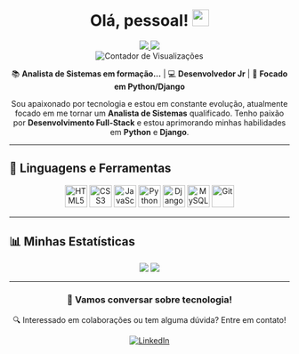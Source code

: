 <h1 align="center">Olá, pessoal! <img src="https://media.giphy.com/media/hvRJCLFzcasrR4ia7z/giphy.gif" width="30px"/></h1>

<p align="center">
  <a href="https://www.linkedin.com/in/reynancavalcanti/" target="_blank">
    <img src="https://img.shields.io/badge/LinkedIn-0A66C2?style=for-the-badge&logo=linkedin&logoColor=white"/>
  </a>
  <a href="mailto:reynan.cavalcanti@gmail.com">
    <img src="https://img.shields.io/badge/Email-D14836?style=for-the-badge&logo=gmail&logoColor=white"/>
  </a>
  <br />
  <img src="https://komarev.com/ghpvc/?username=reynanc&style=flat-square&color=blue" alt="Contador de Visualizações"/>
</p>

<div align="center">
  
  📚 **Analista de Sistemas em formação...** | 💻 **Desenvolvedor Jr** | 🐍 **Focado em Python/Django**
  
</div>

<p align="center">
Sou apaixonado por tecnologia e estou em constante evolução, atualmente focado em me tornar um <strong>Analista de Sistemas</strong> qualificado. Tenho paixão por <strong>Desenvolvimento Full-Stack</strong> e estou aprimorando minhas habilidades em <strong>Python</strong> e <strong>Django</strong>.
</p>

---

## 🚀 Linguagens e Ferramentas

<p align="center">
  <img src="https://cdn.jsdelivr.net/gh/devicons/devicon/icons/html5/html5-original.svg" width="40" title="HTML5"/>
  <img src="https://cdn.jsdelivr.net/gh/devicons/devicon/icons/css3/css3-original.svg" width="40" title="CSS3"/>
  <img src="https://cdn.jsdelivr.net/gh/devicons/devicon/icons/javascript/javascript-original.svg" width="40" title="JavaScript"/>
  <img src="https://cdn.jsdelivr.net/gh/devicons/devicon/icons/python/python-original.svg" width="40" title="Python"/>
  <img src="https://cdn.jsdelivr.net/gh/devicons/devicon/icons/django/django-plain.svg" width="40" title="Django"/>
   <img src="https://cdn.jsdelivr.net/gh/devicons/devicon/icons/mysql/mysql-original.svg" width="40" title="MySQL"/>
  <img src="https://cdn.jsdelivr.net/gh/devicons/devicon/icons/git/git-original.svg" width="40" title="Git"/>
</p>

---

## 📊 Minhas Estatísticas

<div align="center">
  <img src="https://github-readme-stats.vercel.app/api?username=reynanc&show_icons=true&theme=dark&hide_title=true"/>
  <img src="https://github-readme-stats.vercel.app/api/top-langs/?username=reynanc&layout=compact&theme=dark"/>
</div>

---

<div align="center">
  
  ### 💬 Vamos conversar sobre tecnologia!
  
  🔍 Interessado em colaborações ou tem alguma dúvida? Entre em contato!
  
  [![LinkedIn](https://img.shields.io/badge/-LINKEDIN-0077B5?style=for-the-badge&logo=linkedin&logoColor=white)](https://www.linkedin.com/in/reynancavalcanti/)
  
</div>
